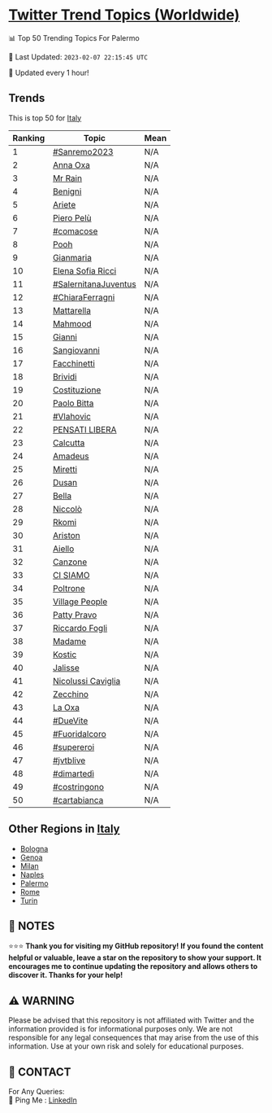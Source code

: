[Twitter Trend Topics (Worldwide)](https://github.com/ErcinDedeoglu/Twitter-Trend-Topics)
==========


📊 Top 50 Trending Topics For Palermo

📆 Last Updated: `2023-02-07 22:15:45 UTC`

🔧 Updated every 1 hour!


## Trends

This is top 50 for [Italy](</Italy>)

| Ranking | Topic | Mean |
| ------- | ------------ | ------------ |
| 1 | [#Sanremo2023](http://twitter.com/search?q=%23Sanremo2023) | N/A |
| 2 | [Anna Oxa](http://twitter.com/search?q=Anna+Oxa) | N/A |
| 3 | [Mr Rain](http://twitter.com/search?q=Mr+Rain) | N/A |
| 4 | [Benigni](http://twitter.com/search?q=Benigni) | N/A |
| 5 | [Ariete](http://twitter.com/search?q=Ariete) | N/A |
| 6 | [Piero Pelù](http://twitter.com/search?q=Piero+Pel%c3%b9) | N/A |
| 7 | [#comacose](http://twitter.com/search?q=%23comacose) | N/A |
| 8 | [Pooh](http://twitter.com/search?q=Pooh) | N/A |
| 9 | [Gianmaria](http://twitter.com/search?q=Gianmaria) | N/A |
| 10 | [Elena Sofia Ricci](http://twitter.com/search?q=Elena+Sofia+Ricci) | N/A |
| 11 | [#SalernitanaJuventus](http://twitter.com/search?q=%23SalernitanaJuventus) | N/A |
| 12 | [#ChiaraFerragni](http://twitter.com/search?q=%23ChiaraFerragni) | N/A |
| 13 | [Mattarella](http://twitter.com/search?q=Mattarella) | N/A |
| 14 | [Mahmood](http://twitter.com/search?q=Mahmood) | N/A |
| 15 | [Gianni](http://twitter.com/search?q=Gianni) | N/A |
| 16 | [Sangiovanni](http://twitter.com/search?q=Sangiovanni) | N/A |
| 17 | [Facchinetti](http://twitter.com/search?q=Facchinetti) | N/A |
| 18 | [Brividi](http://twitter.com/search?q=Brividi) | N/A |
| 19 | [Costituzione](http://twitter.com/search?q=Costituzione) | N/A |
| 20 | [Paolo Bitta](http://twitter.com/search?q=Paolo+Bitta) | N/A |
| 21 | [#Vlahovic](http://twitter.com/search?q=%23Vlahovic) | N/A |
| 22 | [PENSATI LIBERA](http://twitter.com/search?q=PENSATI+LIBERA) | N/A |
| 23 | [Calcutta](http://twitter.com/search?q=Calcutta) | N/A |
| 24 | [Amadeus](http://twitter.com/search?q=Amadeus) | N/A |
| 25 | [Miretti](http://twitter.com/search?q=Miretti) | N/A |
| 26 | [Dusan](http://twitter.com/search?q=Dusan) | N/A |
| 27 | [Bella](http://twitter.com/search?q=Bella) | N/A |
| 28 | [Niccolò](http://twitter.com/search?q=Niccol%c3%b2) | N/A |
| 29 | [Rkomi](http://twitter.com/search?q=Rkomi) | N/A |
| 30 | [Ariston](http://twitter.com/search?q=Ariston) | N/A |
| 31 | [Aiello](http://twitter.com/search?q=Aiello) | N/A |
| 32 | [Canzone](http://twitter.com/search?q=Canzone) | N/A |
| 33 | [CI SIAMO](http://twitter.com/search?q=CI+SIAMO) | N/A |
| 34 | [Poltrone](http://twitter.com/search?q=Poltrone) | N/A |
| 35 | [Village People](http://twitter.com/search?q=Village+People) | N/A |
| 36 | [Patty Pravo](http://twitter.com/search?q=Patty+Pravo) | N/A |
| 37 | [Riccardo Fogli](http://twitter.com/search?q=Riccardo+Fogli) | N/A |
| 38 | [Madame](http://twitter.com/search?q=Madame) | N/A |
| 39 | [Kostic](http://twitter.com/search?q=Kostic) | N/A |
| 40 | [Jalisse](http://twitter.com/search?q=Jalisse) | N/A |
| 41 | [Nicolussi Caviglia](http://twitter.com/search?q=Nicolussi+Caviglia) | N/A |
| 42 | [Zecchino](http://twitter.com/search?q=Zecchino) | N/A |
| 43 | [La Oxa](http://twitter.com/search?q=La+Oxa) | N/A |
| 44 | [#DueVite](http://twitter.com/search?q=%23DueVite) | N/A |
| 45 | [#Fuoridalcoro](http://twitter.com/search?q=%23Fuoridalcoro) | N/A |
| 46 | [#supereroi](http://twitter.com/search?q=%23supereroi) | N/A |
| 47 | [#jvtblive](http://twitter.com/search?q=%23jvtblive) | N/A |
| 48 | [#dimartedì](http://twitter.com/search?q=%23dimarted%c3%ac) | N/A |
| 49 | [#costringono](http://twitter.com/search?q=%23costringono) | N/A |
| 50 | [#cartabianca](http://twitter.com/search?q=%23cartabianca) | N/A |



## Other Regions in [Italy](</Italy>)

* [Bologna](</Italy/Bologna.md>)
* [Genoa](</Italy/Genoa.md>)
* [Milan](</Italy/Milan.md>)
* [Naples](</Italy/Naples.md>)
* [Palermo](</Italy/Palermo.md>)
* [Rome](</Italy/Rome.md>)
* [Turin](</Italy/Turin.md>)



## 📝 NOTES

⭐⭐⭐ **Thank you for visiting my GitHub repository! If you found the content helpful or valuable, leave a star on the repository to show your support. It encourages me to continue updating the repository and allows others to discover it. Thanks for your help!**


## ⚠️ WARNING

Please be advised that this repository is not affiliated with Twitter and the information provided is for informational purposes only. We are not responsible for any legal consequences that may arise from the use of this information. Use at your own risk and solely for educational purposes.


## 📨 CONTACT

 For Any Queries:  
            🏓 Ping Me : [LinkedIn](https://www.linkedin.com/in/ercindedeoglu/)
